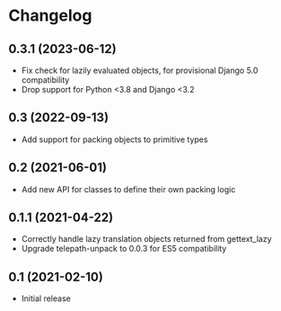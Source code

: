 Changelog
=========

0.3.1 (2023-06-12)
------------------

* Fix check for lazily evaluated objects, for provisional Django 5.0 compatibility
* Drop support for Python <3.8 and Django <3.2


0.3 (2022-09-13)
----------------

* Add support for packing objects to primitive types


0.2 (2021-06-01)
----------------

* Add new API for classes to define their own packing logic


0.1.1 (2021-04-22)
------------------

* Correctly handle lazy translation objects returned from gettext_lazy
* Upgrade telepath-unpack to 0.0.3 for ES5 compatibility


0.1 (2021-02-10)
------------------

* Initial release
